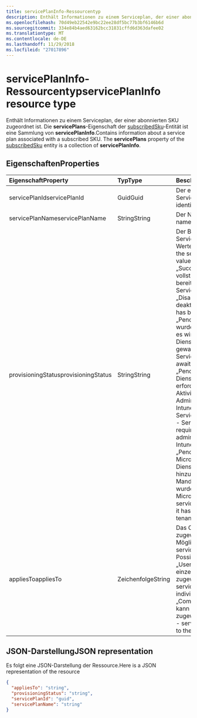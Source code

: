 ```yaml
---
title: servicePlanInfo-Ressourcentyp
description: Enthält Informationen zu einem Serviceplan, der einer abonnierten SKU zugeordnet ist. Die **servicePlans**-Eigenschaft der subscribedSku-Entität ist eine Sammlung von **servicePlanInfo**.
ms.openlocfilehash: 70d49eb22542e9bc22ee28df5bc77b3bf6146b6d
ms.sourcegitcommit: 334e84b4aed63162bcc31831cffd6d363dafee02
ms.translationtype: MT
ms.contentlocale: de-DE
ms.lasthandoff: 11/29/2018
ms.locfileid: "27017896"
---
```

# <a name="serviceplaninfo-resource-type"></a><span data-ttu-id="4d700-104">servicePlanInfo-Ressourcentyp</span><span class="sxs-lookup"><span data-stu-id="4d700-104">servicePlanInfo resource type</span></span>

<span data-ttu-id="4d700-p102">Enthält Informationen zu einem Serviceplan, der einer abonnierten SKU zugeordnet ist. Die **servicePlans**-Eigenschaft der [subscribedSku](subscribedsku.md)-Entität ist eine Sammlung von **servicePlanInfo**.</span><span class="sxs-lookup"><span data-stu-id="4d700-p102">Contains information about a service plan associated with a subscribed SKU. The **servicePlans** property of the [subscribedSku](subscribedsku.md) entity is a collection of **servicePlanInfo**.</span></span>


## <a name="properties"></a><span data-ttu-id="4d700-107">Eigenschaften</span><span class="sxs-lookup"><span data-stu-id="4d700-107">Properties</span></span>
| <span data-ttu-id="4d700-108">Eigenschaft</span><span class="sxs-lookup"><span data-stu-id="4d700-108">Property</span></span>     | <span data-ttu-id="4d700-109">Typ</span><span class="sxs-lookup"><span data-stu-id="4d700-109">Type</span></span>   |<span data-ttu-id="4d700-110">Beschreibung</span><span class="sxs-lookup"><span data-stu-id="4d700-110">Description</span></span>|
|:---------------|:--------|:----------|
|<span data-ttu-id="4d700-111">servicePlanId</span><span class="sxs-lookup"><span data-stu-id="4d700-111">servicePlanId</span></span>|<span data-ttu-id="4d700-112">Guid</span><span class="sxs-lookup"><span data-stu-id="4d700-112">Guid</span></span>|<span data-ttu-id="4d700-113">Der eindeutige Bezeichner des Serviceplans.</span><span class="sxs-lookup"><span data-stu-id="4d700-113">The unique identifier of the service plan.</span></span>|
|<span data-ttu-id="4d700-114">servicePlanName</span><span class="sxs-lookup"><span data-stu-id="4d700-114">servicePlanName</span></span>|<span data-ttu-id="4d700-115">String</span><span class="sxs-lookup"><span data-stu-id="4d700-115">String</span></span>|<span data-ttu-id="4d700-116">Der Name des Serviceplans.</span><span class="sxs-lookup"><span data-stu-id="4d700-116">The name of the service plan.</span></span>|
|<span data-ttu-id="4d700-117">provisioningStatus</span><span class="sxs-lookup"><span data-stu-id="4d700-117">provisioningStatus</span></span>|<span data-ttu-id="4d700-118">String</span><span class="sxs-lookup"><span data-stu-id="4d700-118">String</span></span>|<span data-ttu-id="4d700-p103">Der Bereitstellungsstatus des Serviceplans. Mögliche Werte:</span><span class="sxs-lookup"><span data-stu-id="4d700-p103">The provisioning status of the service plan. Possible values:</span></span><br/><span data-ttu-id="4d700-121">„Success“ - Der Dienst wurde vollständig bereitgestellt.</span><span class="sxs-lookup"><span data-stu-id="4d700-121">"Success" - Service is fully provisioned.</span></span><br/><span data-ttu-id="4d700-122">„Disabled“ - Der Dienst wurde deaktiviert.</span><span class="sxs-lookup"><span data-stu-id="4d700-122">"Disabled" - Service has been disabled.</span></span><br/><span data-ttu-id="4d700-123">„PendingInput“ - Der Dienst wurde noch nicht bereitgestellt, es wird auf die Dienstbestätigung gewartet.</span><span class="sxs-lookup"><span data-stu-id="4d700-123">"PendingInput" - Service is not yet provisioned; awaiting service confirmation.</span></span><br/><span data-ttu-id="4d700-124">„PendingActivation“ - Der Dienst wurde bereitgestellt, erfordert aber die explizite Aktivierung durch einen Administrator (z. B. Intune_O365-Serviceplan)</span><span class="sxs-lookup"><span data-stu-id="4d700-124">"PendingActivation" - Service is provisioned but requires explicit activation by administrator (for example, Intune_O365 service plan)</span></span><br/><span data-ttu-id="4d700-125">„PendingProvisioning“ - Microsoft hat einen neuen Dienst zur Produkt-SKU hinzugefügt, der noch nicht im Mandanten aktiviert wurde.</span><span class="sxs-lookup"><span data-stu-id="4d700-125">"PendingProvisioning" - Microsoft has added a new service to the product SKU and it has not been activated in the tenant, yet.</span></span>|
|<span data-ttu-id="4d700-126">appliesTo</span><span class="sxs-lookup"><span data-stu-id="4d700-126">appliesTo</span></span>|<span data-ttu-id="4d700-127">Zeichenfolge</span><span class="sxs-lookup"><span data-stu-id="4d700-127">String</span></span>|<span data-ttu-id="4d700-p104">Das Objekt, dem der Serviceplan zugewiesen werden kann. Mögliche Werte:</span><span class="sxs-lookup"><span data-stu-id="4d700-p104">The object the service plan can be assigned to. Possible values:</span></span><br/><span data-ttu-id="4d700-130">„User“ - Der Serviceplan kann einzelnen Benutzern zugewiesen werden.</span><span class="sxs-lookup"><span data-stu-id="4d700-130">"User" - service plan can be assigned to individual users.</span></span><br/><span data-ttu-id="4d700-131">„Company“ - Der Serviceplan kann dem gesamten Mandanten zugewiesen werden.</span><span class="sxs-lookup"><span data-stu-id="4d700-131">"Company" - service plan can be assigned to the entire tenant.</span></span>|

## <a name="json-representation"></a><span data-ttu-id="4d700-132">JSON-Darstellung</span><span class="sxs-lookup"><span data-stu-id="4d700-132">JSON representation</span></span>

<span data-ttu-id="4d700-133">Es folgt eine JSON-Darstellung der Ressource.</span><span class="sxs-lookup"><span data-stu-id="4d700-133">Here is a JSON representation of the resource</span></span>

<!-- {
  "blockType": "resource",
  "optionalProperties": [

  ],
  "@odata.type": "microsoft.graph.servicePlanInfo"
}-->

```json
{
  "appliesTo": "string",
  "provisioningStatus": "string",
  "servicePlanId": "guid",
  "servicePlanName": "string"
}

```

<!-- uuid: 8fcb5dbc-d5aa-4681-8e31-b001d5168d79
2015-10-25 14:57:30 UTC -->
<!-- {
  "type": "#page.annotation",
  "description": "servicePlanInfo resource",
  "keywords": "",
  "section": "documentation",
  "tocPath": ""
}-->

